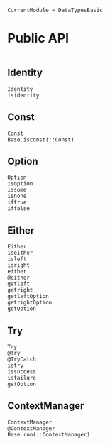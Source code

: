 ```@meta
CurrentModule = DataTypesBasic
```

# Public API

```@index
```

## Identity

```@docs
Identity
isidentity
```

## Const

```@docs
Const
Base.isconst(::Const)
```

## Option

```@docs
Option
isoption
issome
isnone
iftrue
iffalse
```

## Either

```@docs
Either
iseither
isleft
isright
either
@either
getleft
getright
getleftOption
getrightOption
getOption
```

## Try

```@docs
Try
@Try
@TryCatch
istry
issuccess
isfailure
getOption
```

## ContextManager
```@docs
ContextManager
@ContextManager
Base.run(::ContextManager)
```
